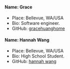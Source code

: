 #### Name: Grace
 - Place: Bellevue, WA/USA
 - Bio: Software engineer. 
 - GitHub: [gracehuanghome](https://github.com/gracehuanghome)

#### Name: Hannah Wang
 - Place: Bellevue, WA/USA
 - Bio: High School Student. 
 - GitHub: [hannah wang](https://github.com/hqnnahwang)